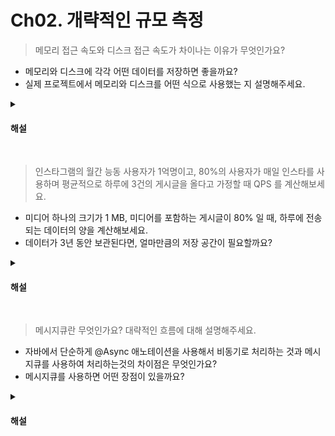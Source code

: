 # Ch02. 개략적인 규모 측정

> 메모리 접근 속도와 디스크 접근 속도가 차이나는 이유가 무엇인가요?

* 메모리와 디스크에 각각 어떤 데이터를 저장하면 좋을까요?
* 실제 프로젝트에서 메모리와 디스크를 어떤 식으로 사용했는 지 설명해주세요.
<details>
<summary><h4>해설</h4></summary>

> 메모리 접근 속도와 디스크 접근 속도가 차이나는 이유가 무엇인가요?
* CPU 와 가까이 존재할 수록 접근 속도가 빠릅니다. 컴퓨터 구조에서 메모리는 CPU 와 함께 메인보드에 존재하기 때문에 접근 속도가 빠릅니다. 반면 디스크는 CPU 와 멀리 떨어져 있기 때문에 접근 속도가 느립니다.

> 메모리와 디스크에 각각 어떤 데이터를 저장하면 좋을까요?
* 메모리에는 휘발성 데이터나 낮은 Latency 를 요구하는 데이터를 저장하고 디스크에는 비휘발성 데이터를 저장하면 좋을 것 같습니다.

> 실제 프로젝트에서 메모리와 디스크를 어떤 식으로 사용했는 지 설명해주세요.
* 자주 참조되는 데이터를 메모리에 저장하였고 그 외의 영속성이 요구되는 데이터는 디스크에 저장하였습니다.
</details>


<br>

> 인스타그램의 월간 능동 사용자가 1억명이고, 80%의 사용자가 매일 인스타를 사용하며 평균적으로 하루에 3건의 게시글을 올다고 가정할 때 QPS 를 계산해보세요.

* 미디어 하나의 크기가 1 MB, 미디어를 포함하는 게시글이 80% 일 때, 하루에 전송되는 데이터의 양을 계산해보세요. 
* 데이터가 3년 동안 보관된다면, 얼마만큼의 저장 공간이 필요할까요?

<details>
<summary><h4>해설</h4></summary>

> 인스타그램의 월간 능동 사용자가 1억명이고, 80%의 사용자가 매일 인스타를 사용하며 평균적으로 하루에 3건의 게시글을 올다고 가정할 때 QPS 를 계산해보세요.
* 1억 * 80% * 3 / 24 / 60 / 60 = 2777.7 QPS

> 미디어 하나의 크기가 1 MB, 미디어를 포함하는 게시글이 80% 일 때, 하루에 전송되는 데이터의 양을 계산해보세요.
* 1억 * 80% * 3 * 80% * 1MB = 1920 TB

> 데이터가 3년 동안 보관된다면, 얼마만큼의 저장 공간이 필요할까요?
* 1920 TB * 365 * 3 = 2102400 TB
</details>


<br>

> 메시지큐란 무엇인가요? 대략적인 흐름에 대해 설명해주세요.

* 자바에서 단순하게 @Async 애노테이션을 사용해서 비동기로 처리하는 것과 메시지큐를 사용하여 처리하는것의 차이점은 무엇인가요?
* 메시지큐를 사용하면 어떤 장점이 있을까요?

<details>
<summary><h4>해설</h4></summary>

> 메시지큐란 무엇인가요? 대략적인 흐름에 대해 설명해주세요.
* 메시지큐란 비동기 통신을 지원하는 컴포넌트입니다. 생산자가 메시지를 만들어 큐에 발행하면 소비자는 해당 메시지를 받아 그에 맞는 동작을 수행합니다.

> 자바에서 단순하게 @Async 애노테이션을 사용해서 비동기로 처리하는 것과 메시지큐를 사용하여 처리하는것의 차이점은 무엇인가요?
* 메시지큐와 비교했을 때, @Async 를 사용하면 로컬 메모리를 사용하기 때문에 데이터의 안정성이 떨어지며 확장성이 낮습니다. 또한 내부적인 큐를 사용하기 때문에 개발자가 자유롭게 컨트롤하기가 어렵습니다.

> 메시지큐를 사용하면 어떤 장점이 있을까요?
* 생산자와 소비자 간의 결합이 느슨해집니다. 즉, 생산자와 소비자를 각각 독립적으로 확장할 수 있고 메시지가 많이 발생할 경우 큐의 개수도 늘려서 처리할 수 있습니다.
</details>


<br>
